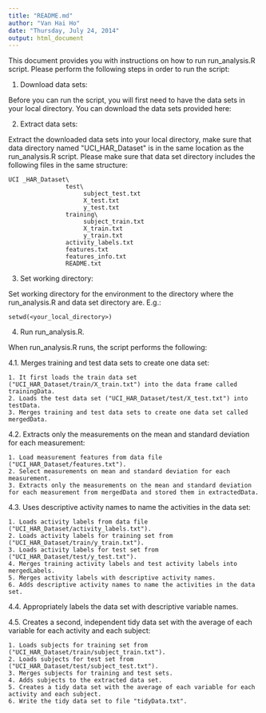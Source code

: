 ```yaml
---
title: "README.md"
author: "Van Hai Ho"
date: "Thursday, July 24, 2014"
output: html_document
---
```


This document provides you with instructions on how to run run_analysis.R script. Please perform the following steps in order to run the script:

1. Download data sets:

Before you can run the script, you will first need to have the data sets in your local directory. You can download the data sets provided here:

2. Extract data sets:

Extract the downloaded data sets into your local directory, make sure that data directory named "UCI_HAR_Dataset" is in the same location as the run_analysis.R script. Please make sure that data set directory includes the following files in the same structure:

```
UCI _HAR_Dataset\
                test\
                     subject_test.txt
                     X_test.txt
                     y_test.txt
                training\
                     subject_train.txt
                     X_train.txt
                     y_train.txt
                activity_labels.txt
                features.txt
                features_info.txt
                README.txt
```

3. Set working directory:

Set working directory for the environment to the directory where the run_analysis.R and data set directory are. E.g.:

```
setwd(<your_local_directory>)
```

4. Run run_analysis.R.

When run_analysis.R runs, the script performs the following:
  
  4.1. Merges training and test data sets to create one data set:
  
    1. It first loads the train data set ("UCI_HAR_Dataset/train/X_train.txt") into the data frame called trainingData.
    2. Loads the test data set ("UCI_HAR_Dataset/test/X_test.txt") into testData.
    3. Merges training and test data sets to create one data set called mergedData.
  
  4.2. Extracts only the measurements on the mean and standard deviation for each measurement:
    
    1. Load measurement features from data file ("UCI_HAR_Dataset/features.txt").
    2. Select measurements on mean and standard deviation for each measurement.
    3. Extracts only the measurements on the mean and standard deviation for each measurement from mergedData and stored them in extractedData. 
    
  4.3. Uses descriptive activity names to name the activities in the data set:
    
    1. Loads activity labels from data file ("UCI_HAR_Dataset/activity_labels.txt").
    2. Loads activity labels for training set from ("UCI_HAR_Dataset/train/y_train.txt").
    3. Loads activity labels for test set from ("UCI_HAR_Dataset/test/y_test.txt").
    4. Merges training activity labels and test activity labels into mergedLabels.
    5. Merges activity labels with descriptive activity names.
    6. Adds descriptive activity names to name the activities in the data set.
    
  4.4. Appropriately labels the data set with descriptive variable names.
    
  4.5. Creates a second, independent tidy data set with the average of each variable for each activity and each subject:
    
    1. Loads subjects for training set from ("UCI_HAR_Dataset/train/subject_train.txt").
    2. Loads subjects for test set from ("UCI_HAR_Dataset/test/subject_test.txt").
    3. Merges subjects for training and test sets.
    4. Adds subjects to the extracted data set.
    5. Creates a tidy data set with the average of each variable for each activity and each subject. 
    6. Write the tidy data set to file "tidyData.txt".




